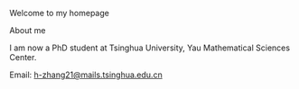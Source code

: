Welcome to my homepage

About me

I am now a PhD student at Tsinghua University, Yau Mathematical Sciences Center.

Email: 
h-zhang21@mails.tsinghua.edu.cn
